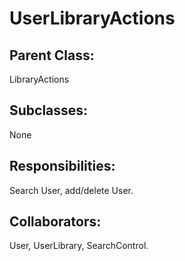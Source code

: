 # UserLibraryActions

## Parent Class:
LibraryActions

## Subclasses:
None

## Responsibilities:
Search User, add/delete User.

## Collaborators:
User, UserLibrary, SearchControl.